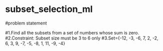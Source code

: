 # subset_selection_ml
#problem statement

#1.Find all the subsets from a set of numbers whose sum is zero.
#2.Constraint: Subset size must be 3 to 6 only
#3.Set={-12, -3, -6, 7, 2, -2, 6, 3, 9, -7, -5, -8, 1, 11, -9, -4}
